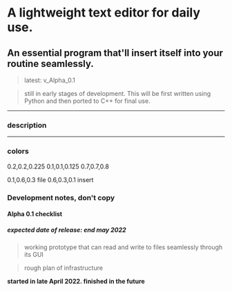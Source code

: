 # A lightweight text editor for daily use.
## An essential program that'll insert itself into your routine seamlessly.
>latest: v\_Alpha\_0.1

> still in early stages of development. This will be first written using Python and then ported to C++ for final use.
---
### description
---
### colors
0.2,0.2,0.225
0.1,0.1,0.125
0.7,0.7,0.8

0.1,0.6,0.3 file
0.6,0.3,0.1 insert
<!-- ### Version naming
All versions are named with this scheme:
>"v"+"\_"+type+"\_"+numbers

"v" stands for "version" here.

type is a way of separating finished products from the versions that still need debugging. It can be either "Alpha" (used only before 1.0),"Canary"(slight tweaks needed but still usable),"Goose"(both) or "Release"(finished)

numbers is the version numbers. according to the size of the changes you increment a different number.
valid increment examples include:  
"0.2.3"->"0.3" (major changes made),  
"0.9"->"0.10" (),  
"0.18"->"1",  
"1"->"1.0.1"

When asking to merge your changes, make sure to change the version name to your liking, for example:

it's a finished version:    
v\_Canary\_2.3.3 -> v\_Release\_2.3.3

most of the changes you need for the next version are there, but there's still some bugs to iron out:    
v\_Release\_2.3.2 -> v\_Canary\_2.3.3,  
v\_Release\_2.3.2 -> v\_Canary\_2.3.2.1

for releases before v\_Release\_1:    
v\_Alpha\_0.6.4 -> v\_Alpha\_0.7,  
v\_Alpha\_0.9.2 -> v\_Goose\_0.10,  
v\_Alpha\_0.12.0-> v\_Canary\_1

note: you can also include the previous version in parentheses for clarity:    
v\_Canary\_1.2.1 (previous: v\_Release\_1.2)

All versions (**including Canary**) have to be properly tested, reviewed and the version label must be accordingly changed before being added to the version history

---
 -->
### Development notes, don't copy
#### Alpha 0.1 checklist
##### expected date of release: end may 2022
>working prototype that can read and write to files seamlessly through its GUI

>rough plan of infrastructure

**started in late April 2022. finished in the future**